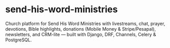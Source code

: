 # send-his-word-ministries
Church platform for Send His Word Ministries with livestreams, chat, prayer, devotions, Bible highlights, donations (Mobile Money & Stripe/Pesapal), newsletters, and CRM-lite — built with Django, DRF, Channels, Celery & PostgreSQL.
